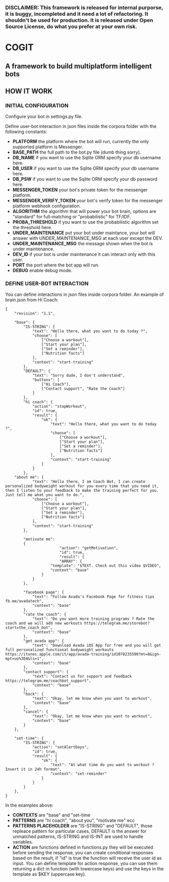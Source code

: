 ### DISCLAIMER: This framework is released for internal purporse, it is buggy, incompleted and it need a lot of refactoring. It shouldn't be used for production. It is released under Open Source License, do what you prefer at your own risk.

# COGIT
## A framework to build multiplatform intelligent bots

## HOW IT WORK
### INITIAL CONFIGURATION
Configure your bot in settings.py file.


Define user-bot interaction in json files inside the corpora folder with the following constants:

- __PLATFORM__ the platform where the bot will run, currently the only supported platform is Messenger.
- __BASE_PATH__ the full path to the bot.py file (dumb thing sorry).
- __DB_NAME__ if you want to use the Sqlite ORM specify your db username here.
- __DB_USER__ if you want to use the Sqlite ORM specify your db username here.
- __DB_PSW__ if you want to use the Sqlite ORM specify your db password here.
- __MESSENGER_TOKEN__ your bot's private token for the messenger platform.
- __MESSENGER_VERIFY_TOKEN__ your bot's verify token for the messenger platform webhook configuration.
- __ALGORITHM__ the algorithm that will power your bot brain, options are "standard" for full-matching or "probabilistic" for TF/IDF.
- __PROBA_THRESHOLD__ if you want to use the probabilistic algorithm set the threshold here.
- __UNDER_MAINTENANCE__ put your bot under maintance, your bot will answer with UNDER_MAINTENANCE_MSG at each user except the DEV.
- __UNDER_MAINTENANCE_MSG__ the message shown when the bot is under maintenance.
- __DEV_ID__ if your bot is under maintenance it can interact only with this user.
- __PORT__ the port where the bot app will run.
- __DEBUG__ enable debug mode.

### DEFINE USER-BOT INTERACTION
You can define interactions in json files inside corpora folder.
An example of brain.json from Hi Coach:
```
{
	"revision": "1.1",

	"base": {
		"IS-STRING": {
			"text": "Hello there, what you want to do today ?",
			"choose": [
				["Choose a workout"],
				["Start your plan"],
				["Set a reminder"],
				["Nutrition facts"]
			],
			"context": "start-training"
		},
		"DEFAULT": {
			"text": "Sorry dude, I don't understand",
			"buttons": [
				["Hi Coach"],
				["Contact support", "Rate the Coach"]
			]
		},
		"hi coach": {
			"action": "stopWorkout",
			"id": true,
			"result": {
				"ok": {
					"text": "Hello there, what you want to do today ?",
					"choose": [
						["Choose a workout"],
						["Start your plan"],
						["Set a reminder"],
						["Nutrition facts"]
					],
					"context": "start-training"
				}
			}
		},
    "about me": {
			"text": "Hello there, I am Coach Bot, I can create personalized bodyweight workout for you every time that you need it, then I listen to your feedback to make the training perfect for you. Just tell me what you want to do.",
			"choose": [
				["Choose a workout"],
				["Start your plan"],
				["Set a reminder"],
				["Nutrition facts"]
			],
			"context": "start-training"
		},
		
		"motivate me":
		{
						"action": "getMotivation",
						"id": true,
						"result": {
						"ARRAY": {
					"template": "$TEXT. Check out this video $VIDEO",
					"context": "base"
				}
			}
		},

		"facebook page": {
			"text": "Follow Avada's Facebook Page for fitness tips fb.me/avadatech",
			"context": "base"
		},
		"rate the coach": {
			"text": "Do you want more training programs ? Rate the coach and we will add new workouts https://telegram.me/storebot?start=the_coach_bot",
			"context": "base"
		},
		"get avada app": {
			"text": "Download Avada iOS App for free and you will get full personalized functional bodyweight workouts https://itunes.apple.com/it/app/avada-training/id1078235590?mt=8&ign-mpt=uo%3D4&ls=1",
			"context": "base"
		},
		"contact support": {
			"text": "Contact us for support and feedback https://telegram.me/coachbot_support",
			"context": "base"
		},
		"back": {
			"text": "Okay, let me know when you want to workout",
			"context": "base"
		},
		"cancel": {
			"text": "Okay, let me know when you want to workout",
			"context": "base"
		}
	},

	"set-time": {
		"IS-STRING": {
			"action": "setAlertDays",
			"id": true,
			"result": {
				"ok": {
					"text": "At what time do you want to workout ? Insert it in 24h format",
					"context": "set-reminder"
				}
			}
		}
	},
}
```


In the examples above:
- __CONTEXTS__ are  "base" and "set-time
- __PATTERNS__  are "hi coach", "about you", "motivate me" ecc
- __PATTERNS PLACEHOLDER__ are "IS-STRING" and "DEFAULT", those repleace pattern for particular cases, DEFAULT is the answer for unmatched patterns, IS-STRING and IS-INT are used to handle variables.
- __ACTION__ are functions defined in functions.py they will be executed before sending the response, you can create conditional responses based on the result, if "id" is true the function will receive the user id as input.
You can define template for action response, you can use them returning a dict in function (with lowercase keys) and use the keys in the template as $KEY (uppercase key).
